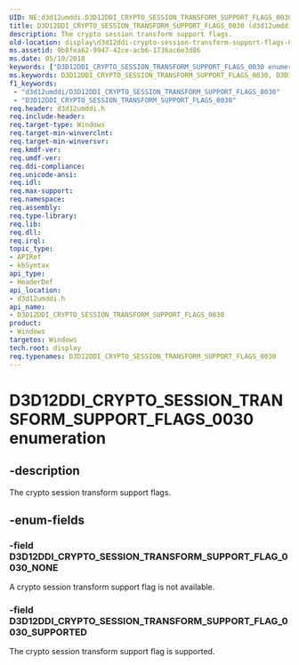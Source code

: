 ```yaml
---
UID: NE:d3d12umddi.D3D12DDI_CRYPTO_SESSION_TRANSFORM_SUPPORT_FLAGS_0030
title: D3D12DDI_CRYPTO_SESSION_TRANSFORM_SUPPORT_FLAGS_0030 (d3d12umddi.h)
description: The crypto session transform support flags.
old-location: display\d3d12ddi-crypto-session-transform-support-flags-0030.htm
ms.assetid: 9b8fea62-9947-42ce-acb6-1736ac6e3d86
ms.date: 05/10/2018
keywords: ["D3D12DDI_CRYPTO_SESSION_TRANSFORM_SUPPORT_FLAGS_0030 enumeration"]
ms.keywords: D3D12DDI_CRYPTO_SESSION_TRANSFORM_SUPPORT_FLAGS_0030, D3D12DDI_CRYPTO_SESSION_TRANSFORM_SUPPORT_FLAGS_0030 enumeration [Display Devices], D3D12DDI_CRYPTO_SESSION_TRANSFORM_SUPPORT_FLAG_0030_NONE, D3D12DDI_CRYPTO_SESSION_TRANSFORM_SUPPORT_FLAG_0030_SUPPORTED, d3d12umddi/D3D12DDI_CRYPTO_SESSION_TRANSFORM_SUPPORT_FLAGS_0030, d3d12umddi/D3D12DDI_CRYPTO_SESSION_TRANSFORM_SUPPORT_FLAG_0030_NONE, d3d12umddi/D3D12DDI_CRYPTO_SESSION_TRANSFORM_SUPPORT_FLAG_0030_SUPPORTED, display.d3d12ddi-crypto-session-transform-support-flags-0030
f1_keywords:
 - "d3d12umddi/D3D12DDI_CRYPTO_SESSION_TRANSFORM_SUPPORT_FLAGS_0030"
 - "D3D12DDI_CRYPTO_SESSION_TRANSFORM_SUPPORT_FLAGS_0030"
req.header: d3d12umddi.h
req.include-header: 
req.target-type: Windows
req.target-min-winverclnt: 
req.target-min-winversvr: 
req.kmdf-ver: 
req.umdf-ver: 
req.ddi-compliance: 
req.unicode-ansi: 
req.idl: 
req.max-support: 
req.namespace: 
req.assembly: 
req.type-library: 
req.lib: 
req.dll: 
req.irql: 
topic_type:
- APIRef
- kbSyntax
api_type:
- HeaderDef
api_location:
- d3d12umddi.h
api_name:
- D3D12DDI_CRYPTO_SESSION_TRANSFORM_SUPPORT_FLAGS_0030
product:
- Windows
targetos: Windows
tech.root: display
req.typenames: D3D12DDI_CRYPTO_SESSION_TRANSFORM_SUPPORT_FLAGS_0030
---
```


# D3D12DDI_CRYPTO_SESSION_TRANSFORM_SUPPORT_FLAGS_0030 enumeration


## -description


The crypto session transform support flags.


## -enum-fields




### -field D3D12DDI_CRYPTO_SESSION_TRANSFORM_SUPPORT_FLAG_0030_NONE

A crypto session transform support flag is not available.


### -field D3D12DDI_CRYPTO_SESSION_TRANSFORM_SUPPORT_FLAG_0030_SUPPORTED

The crypto session transform support flag is supported.

